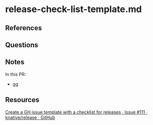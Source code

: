 # release-check-list-template.md


## References

## Questions

## Notes
In this PR:
- gg

## Resources
[Create a GH issue template with a checklist for releases · Issue #111 · knative/release · GitHub](https://github.com/knative/release/issues/111)